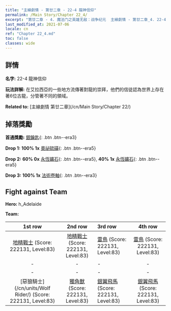 ```yaml
---
title: "主線劇情 - 第廿二章 - 22-4 龍神信仰"
permalink: /Main Story/Chapter 22_4/
excerpt: "第廿二章 - 4. 魔法门之英雄无敌：战争纪元  主線劇情 - 第廿二章_4. 22-4 龍神信仰"
last_modified_at: 2021-07-06
locale: cn
ref: "Chapter 22_4.md"
toc: false
classes: wide
---
```


## 詳情

 **名字:** 22-4 龍神信仰

 **玩法詳解:** 在艾拉西亞的一些地方流傳著對龍的崇拜，他們的信徒認為世界上存在著6位古龍，分管著不同的領域。

 **Related to:** [主線劇情 第廿二章](/cn/Main Story/Chapter 22/)

## 掉落獎勵

 **首通獎勵:** [銀鑰匙](/cn/Items/con_693/){: .btn .btn--era3}

 **Drop 1:** **100% 1x** [奧祕硫磺](/cn/Items/mat_78/){: .btn .btn--era5}

 **Drop 2:** **60% 0x** [永恆礦石](/cn/Items/mat_68/){: .btn .btn--era5}, **40% 1x** [永恆礦石](/cn/Items/mat_68/){: .btn .btn--era5}

 **Drop 3:** **100% 1x** [法術卷軸](/cn/Items/con_694/){: .btn .btn--era3}


## Fight against Team
 **Hero:** h_Adelaide

 **Team:**


  | 1st row | 2nd row | 3rd row | 4th row |
  |:----:|:----:|:----|:----:|
  | [地精戰士](/cn/units/Goblin/) (Score: 222131, Level:83)  | [地精戰士](/cn/units/Goblin/) (Score: 222131, Level:83)  | [雷鳥](/cn/units/Roc/) (Score: 222131, Level:83)  | [雷鳥](/cn/units/Roc/) (Score: 222131, Level:83)  |
  | - | - | - | - |
  | - | - | - | - |
  | [惡狼騎士](/cn/units/Wolf Rider/) (Score: 222131, Level:83)  | [獨角獸](/cn/units/Unicorn/) (Score: 222131, Level:83)  | [銀翼飛馬](/cn/units/Pegasus/) (Score: 222131, Level:83)  | [銀翼飛馬](/cn/units/Pegasus/) (Score: 222131, Level:83)  |


